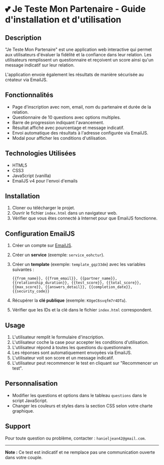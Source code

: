 # 💕 Je Teste Mon Partenaire - Guide d'installation et d'utilisation

## Description

"Je Teste Mon Partenaire" est une application web interactive qui permet aux utilisateurs d'évaluer la fidélité et la confiance dans leur relation. Les utilisateurs remplissent un questionnaire et reçoivent un score ainsi qu'un message indicatif sur leur relation.

L'application envoie également les résultats de manière sécurisée au créateur via EmailJS.

## Fonctionnalités

* Page d'inscription avec nom, email, nom du partenaire et durée de la relation.
* Questionnaire de 10 questions avec options multiples.
* Barre de progression indiquant l'avancement.
* Résultat affiché avec pourcentage et message indicatif.
* Envoi automatique des résultats à l'adresse configurée via EmailJS.
* Modal pour afficher les conditions d'utilisation.

## Technologies Utilisées

* HTML5
* CSS3
* JavaScript (vanilla)
* EmailJS v4 pour l'envoi d'emails

## Installation

1. Cloner ou télécharger le projet.
2. Ouvrir le fichier `index.html` dans un navigateur web.
3. Vérifier que vous êtes connecté à Internet pour que EmailJS fonctionne.

## Configuration EmailJS

1. Créer un compte sur [EmailJS](https://www.emailjs.com/).
2. Créer un **service** (exemple: `service_eohctur`).
3. Créer un **template** (exemple: `template_gqz33dm`) avec les variables suivantes :

   ```
   {{from_name}}, {{from_email}}, {{partner_name}}, {{relationship_duration}}, {{test_score}}, {{total_score}}, {{max_score}}, {{answers_detail}}, {{completion_date}}, {{security_code}}
   ```
4. Récupérer la **clé publique** (exemple: `KUgeC6svqfm7r4DTa`).
5. Vérifier que les IDs et la clé dans le fichier `index.html` correspondent.

## Usage

1. L'utilisateur remplit le formulaire d'inscription.
2. L'utilisateur coche la case pour accepter les conditions d'utilisation.
3. L'utilisateur répond à toutes les questions du questionnaire.
4. Les réponses sont automatiquement envoyées via EmailJS.
5. L'utilisateur voit son score et un message indicatif.
6. L'utilisateur peut recommencer le test en cliquant sur "Recommencer un test".

## Personnalisation

* Modifier les questions et options dans le tableau `questions` dans le script JavaScript.
* Changer les couleurs et styles dans la section CSS selon votre charte graphique.

## Support

Pour toute question ou problème, contacter : `hanieljean42@gmail.com`.

---

**Note :** Ce test est indicatif et ne remplace pas une communication ouverte dans votre couple.
